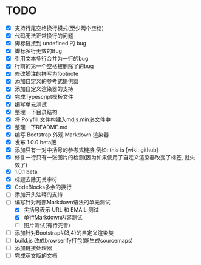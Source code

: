 # TODO

- [x] 支持行尾空格换行模式(至少两个空格)
- [x] 代码无法正常换行的问题
- [x] 脚标链接到 undefined 的 bug
- [x] 脚标多行无效的Bug
- [x] 引用文本多行合并为一行的bug
- [x] 行前的第一个空格被删除了的bug
- [x] 修改脚注的拼写为footnote
- [x] 添加自定义的参考式提供器
- [x] 添加自定义渲染器的支持
- [x] 完成Typescript模板文件
- [x] 编写单元测试
- [x] 整理一下目录结构
- [x] 将 Polyfill 文件构建入mdjs.min.js文件中
- [x] 整理一下README.md
- [x] 编写 Bootstrap 外观 Markdown 渲染器
- [x] 发布 1.0.0 beta版
- [x] ~~添加只有一对中括号的参考式链接,例如: this is [wiki: github]~~
- [x] 修复一行只有一张图片的检测(因为如果使用了自定义渲染器改变了标签, 就失效了)
- [x] 1.0.1 beta
- [x] 标题去除无关字符
- [x] CodeBlocks多余的换行
- [ ] 添加开头注释的支持
- [ ] 编写针对局部Markdown语法的单元测试
	- [x] 尖括号表示 URL 和 EMAIL 测试
	- [x] 单行Markdown内容测试
	- [ ] 图片测试(有待完善)
- [ ] 添加针对Bootstrap#{3,4}的自定义渲染类
- [ ] build.js 改成browserify打包(能生成sourcemaps)
- [ ] 添加链接处理器
- [ ] 完成英文版的文档